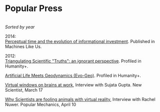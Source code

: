 # Popular Press
<BR>_Sorted by year_

2014:<br>
[Perceptual time and the evolution of informational investment](http://machineslikeus.com/news/perceptual-time-and-evolution-informational-investment). Published in Machines Like Us.
 
2012:<br>
[Triangulating Scientific "Truths": an ignorant perspective](http://hplusmagazine.com/2012/12/19/triangulating-scientific-truths-an-ignorant-perspective/). Profiled in Humanity+.  

[Artificial Life Meets Geodynamics (Evo-Geo)](http://hplusmagazine.com/2012/12/07/artificial-life-meets-geodynamics-evogeo/). Profiled in Humanity+.

[Virtual windows on brains at work](https://www.academia.edu/4137539/Virtual_window_on_brains_at_work), Interview with Sujata Gupta. New Scientist, March 17
 
[Why Scientists are fooling animals with virtual reality](https://www.academia.edu/4137526/Why_Scientists_Are_Fooling_Animals_With_Virtual_Reality), Interview with Rachel Nuwer. Popular Mechanics, April 10

